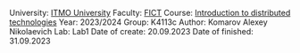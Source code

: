 University: [ITMO University](https://itmo.ru/ru/)
Faculty: [FICT](https://fict.itmo.ru)
Course: [Introduction to distributed technologies](https://github.com/itmo-ict-faculty/introduction-to-distributed-technologies)
Year: 2023/2024
Group: K4113c
Author: Komarov Alexey Nikolaevich
Lab: Lab1
Date of create: 20.09.2023
Date of finished: 31.09.2023
